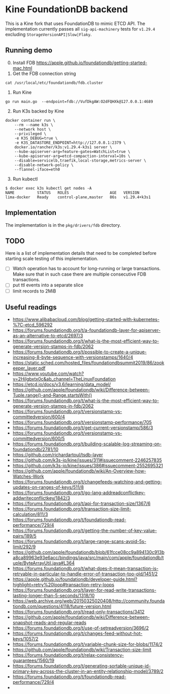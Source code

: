 # Kine FoundationDB backend

This is a Kine fork that uses FoundationDB to mimic ETCD API.
The implementation currently passes all `sig-api-machinery` tests for `v1.29.4` excluding `StorageVersionAPI|Slow|Flaky`.

## Running demo
0. Install FDB https://apple.github.io/foundationdb/getting-started-mac.html
0. Get the FDB connection string
```
cat /usr/local/etc/foundationdb/fdb.cluster
```
1. Run Kine
```
go run main.go  --endpoint=fdb://VufDkgAW:O2dFQHXk@127.0.0.1:4689
```

2. Run K3s backed by Kine
```
docker container run \
    --rm --name k3s \
    --network host \
    --privileged \
    -e K3S_DEBUG=true \
    -e K3S_DATASTORE_ENDPOINT=http://127.0.0.1:2379 \
    docker.io/rancher/k3s:v1.29.4-k3s1 server \
    --kube-apiserver-arg=feature-gates=WatchList=true \
    --kube-apiserver-arg=etcd-compaction-interval=10s \
    --disable=servicelb,traefik,local-storage,metrics-server \
    --disable-network-policy \
    --flannel-iface=eth0
```

3. Run kubectl
```
$ docker exec k3s kubectl get nodes -A
NAME          STATUS   ROLES                  AGE   VERSION
lima-docker   Ready    control-plane,master   86s   v1.29.4+k3s1
```

## Implementation

The implementation is in the `pkg/drivers/fdb` directory.

## TODO

Here is a list of implementation details that need to be completed before starting scale testing of this implementation.
- [ ] Watch operation has to account for long-running or large transactions. Make sure that in such case there are multiple consecutive FDB transactions. 
- [ ] put ttl events into a separate slice
- [ ] limit records to 2MiB

## Useful readings

- https://www.alibabacloud.com/blog/getting-started-with-kubernetes-%7C-etcd_596292
- https://forums.foundationdb.org/t/a-foundationdb-layer-for-apiserver-as-an-alternative-to-etcd/2697/3
- https://forums.foundationdb.org/t/what-is-the-most-efficient-way-to-generate-version-stamps-in-fdb/2062
- https://forums.foundationdb.org/t/possible-to-create-a-unique-increasing-8-byte-sequence-with-versionstamps/1640/4
- https://static.sched.com/hosted_files/foundationdbsummit2019/86/zookeeper_layer.pdf
- https://www.youtube.com/watch?v=2HiIgbxtx0c&ab_channel=TheLinuxFoundation
- https://etcd.io/docs/v3.6/learning/data_model/
- https://github.com/apple/foundationdb/wiki/Difference-between-Tuple.range()-and-Range.startsWith()
- https://forums.foundationdb.org/t/what-is-the-most-efficient-way-to-generate-version-stamps-in-fdb/2062
- https://forums.foundationdb.org/t/versionstamp-vs-committedversion/600/4
- https://forums.foundationdb.org/t/versionstamp-performance/705
- https://forums.foundationdb.org/t/get-current-versionstamp/586/3
- https://forums.foundationdb.org/t/versionstamp-vs-committedversion/600/5
- https://forums.foundationdb.org/t/building-scalable-log-streaming-on-foundationdb/2781/10
- https://github.com/richardartoul/tsdb-layer
- https://github.com/k3s-io/kine/issues/311#issuecomment-2246257835
- https://github.com/k3s-io/kine/issues/386#issuecomment-2552695321
- https://github.com/apple/foundationdb/wiki/An-Overview-how-Watches-Work
- https://forums.foundationdb.org/t/changefeeds-watching-and-getting-updates-on-ranges-of-keys/511/8
- https://forums.foundationdb.org/t/go-lang-addreadconflictkey-addwriteconflictkey/1842/3
- https://forums.foundationdb.org/t/api-for-transaction-size/1367/6
- https://forums.foundationdb.org/t/transaction-size-limit-calculation/811/3
- https://forums.foundationdb.org/t/foundationdb-read-performance/729/4
- https://forums.foundationdb.org/t/getting-the-number-of-key-value-pairs/189/5
- https://forums.foundationdb.org/t/large-range-scans-avoid-5s-limit/292/9
- https://github.com/apple/foundationdb/blob/61fcce08cc9a894130c913ba8ca89963e93e6acc/bindings/java/src/main/com/apple/foundationdb/tuple/ByteArrayUtil.java#L364
- https://forums.foundationdb.org/t/what-does-it-mean-transaction-is-retryable-in-particular-to-handle-error-of-transaction-too-old/1451/2
- https://apple.github.io/foundationdb/developer-guide.html?highlight=retry%20loop#transaction-retry-loops
- https://forums.foundationdb.org/t/layer-for-read-write-transactions-lasting-longer-than-5-seconds/1318/10
- https://web.archive.org/web/20150325020408/http://community.foundationdb.com/questions/4118/future-version.html
- https://forums.foundationdb.org/t/read-only-transactions/3412
- https://github.com/apple/foundationdb/wiki/Difference-between-snapshot-reads-and-regular-reads
- https://forums.foundationdb.org/t/use-of-setreadversion/3696/2
- https://forums.foundationdb.org/t/changes-feed-without-hot-keys/1057/2
- https://forums.foundationdb.org/t/variable-chunk-size-for-blobs/1174/2
- https://github.com/apple/foundationdb/wiki/Transaction-size-limit
- https://forums.foundationdb.org/t/relax-consistency-guarantees/1560/19
- https://forums.foundationdb.org/t/generating-sortable-unique-id-primary-key-across-the-cluster-in-an-entity-relationship-model/3789/2
- https://forums.foundationdb.org/t/foundationdb-read-performance/729/4
- 

